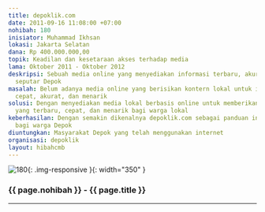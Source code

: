 ```yaml
---
title: depoklik.com
date: 2011-09-16 11:08:00 +07:00
nohibah: 180
inisiator: Muhammad Ikhsan
lokasi: Jakarta Selatan
dana: Rp 400.000.000,00
topik: Keadilan dan kesetaraan akses terhadap media
lama: Oktober 2011 - Oktober 2012
deskripsi: Sebuah media online yang menyediakan informasi terbaru, akurat, dan menarik
  seputar Depok
masalah: Belum adanya media online yang berisikan kontern lokal untuk informasi terbaru,
  cepat, akurat, dan menarik
solusi: Dengan menyediakan media lokal berbasis online untuk memberikan informasi
  yang terbaru, cepat, dan menarik bagi warga lokal
keberhasilan: Dengan semakin dikenalnya depoklik.com sebagai panduan informasi lokal
  bagi warga Depok
diuntungkan: Masyarakat Depok yang telah menggunakan internet
organisasi: depoklik
layout: hibahcmb
---
```


![180](/static/img/hibahcmb/180.png){: .img-responsive }{: width="350" }

### {{ page.nohibah }} - {{ page.title }}

---
